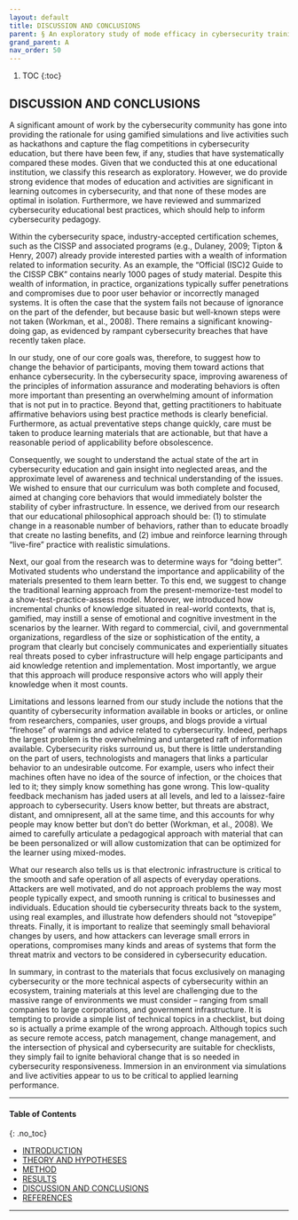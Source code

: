 ```yaml
---
layout: default
title: DISCUSSION AND CONCLUSIONS  
parent: § An exploratory study of mode efficacy in cybersecurity training 
grand_parent: A 
nav_order: 50 
---
```

<style>
.dont-break-out {
  /* These are technically the same, but use both */
  overflow-wrap: break-word;
  word-wrap: break-word;

     -ms-word-break: break-all;
  /* This is the dangerous one in WebKit, as it breaks things wherever */
  word-break: break-all;
  /* Instead use this non-standard one: */
  word-break: break-word;
}

.youtube-container {
    position: relative;
    width: 100%;
    height: 0;
    padding-bottom: 56.25%;
}
.youtube-video {
    position: absolute;
    top: 0;
    left: 0;
    width: 100%;
    height: 100%;
}

</style>

<div class="dont-break-out" markdown="1">

1. TOC
{:toc}

## DISCUSSION AND CONCLUSIONS
A significant amount of work by the cybersecurity community has gone into providing the rationale for using gamified simulations and live activities such as hackathons and capture the flag competitions in cybersecurity education, but there have been few, if any, studies that have systematically compared these modes. Given that we conducted this at one educational institution, we classify this research as exploratory. However, we do provide strong evidence that modes of education and activities are significant in learning outcomes in cybersecurity, and that none of these modes are optimal in isolation. Furthermore, we have reviewed and summarized cybersecurity educational best practices, which should help to inform cybersecurity pedagogy.

Within the cybersecurity space, industry-accepted certification schemes, such as the CISSP and associated programs (e.g., Dulaney, 2009; Tipton & Henry, 2007) already provide interested parties with a wealth of information related to information security. As an example, the “Official (ISC)2 Guide to the CISSP CBK” contains nearly 1000 pages of study material. Despite this wealth of information, in practice, organizations typically suffer penetrations and compromises due to poor user behavior or incorrectly managed systems. It is often the case that the system fails not because of ignorance on the part of the defender, but because basic but well-known steps were not taken (Workman, et al., 2008). There remains a significant knowing-doing gap, as evidenced by rampant cybersecurity breaches that have recently taken place.

In our study, one of our core goals was, therefore, to suggest how to change the behavior of participants, moving them toward actions that enhance cybersecurity. In the cybersecurity space, improving awareness of the principles of information assurance and moderating behaviors is often more important than presenting an overwhelming amount of information that is not put in to practice. Beyond that, getting practitioners to habituate affirmative behaviors using best practice methods is clearly beneficial. Furthermore, as actual preventative steps change quickly, care must be taken to produce learning materials that are actionable, but that have a reasonable period of applicability before obsolescence.

Consequently, we sought to understand the actual state of the art in cybersecurity education and gain insight into neglected areas, and the approximate level of awareness and technical understanding of the issues. We wished to ensure that our curriculum was both complete and focused, aimed at changing core behaviors that would immediately bolster the stability of cyber infrastructure. In essence, we derived from our research that our educational philosophical approach should be: (1) to stimulate change in a reasonable number of behaviors, rather than to educate broadly that create no lasting benefits, and (2) imbue and reinforce learning through “live-fire” practice with realistic simulations.

Next, our goal from the research was to determine ways for “doing better”. Motivated students who understand the importance and applicability of the materials presented to them learn better. To this end, we suggest to change the traditional learning approach from the present-memorize-test model to a show-test-practice-assess model. Moreover, we introduced how incremental chunks of knowledge situated in real-world contexts, that is, gamified, may instill a sense of emotional and cognitive investment in the scenarios by the learner. With regard to commercial, civil, and governmental organizations, regardless of the size or sophistication of the entity, a program that clearly but concisely communicates and experientially situates real threats posed to cyber infrastructure will help engage participants and aid knowledge retention and implementation. Most importantly, we argue that this approach will produce responsive actors who will apply their knowledge when it most counts.

Limitations and lessons learned from our study include the notions that the quantity of cybersecurity information available in books or articles, or online from researchers, companies, user groups, and blogs provide a virtual “firehose” of warnings and advice related to cybersecurity. Indeed, perhaps the largest problem is the overwhelming and untargeted raft of information available. Cybersecurity risks surround us, but there is little understanding on the part of users, technologists and managers that links a particular behavior to an undesirable outcome. For example, users who infect their machines often have no idea of the source of infection, or the choices that led to it; they simply know something has gone wrong. This low-quality feedback mechanism has jaded users at all levels, and led to a laissez-faire approach to cybersecurity. Users know better, but threats are abstract, distant, and omnipresent, all at the same time, and this accounts for why people may know better but don’t do better (Workman, et al., 2008). We aimed to carefully articulate a pedagogical approach with material that can be been personalized or will allow customization that can be optimized for the learner using mixed-modes.

What our research also tells us is that electronic infrastructure is critical to the smooth and safe operation of all aspects of everyday operations. Attackers are well motivated, and do not approach problems the way most people typically expect, and smooth running is critical to businesses and individuals. Education should tie cybersecurity threats back to the system, using real examples, and illustrate how defenders should not “stovepipe” threats. Finally, it is important to realize that seemingly small behavioral changes by users, and how attackers can leverage small errors in operations, compromises many kinds and areas of systems that form the threat matrix and vectors to be considered in cybersecurity education.

In summary, in contrast to the materials that focus exclusively on managing cybersecurity or the more technical aspects of cybersecurity within an ecosystem, training materials at this level are challenging due to the massive range of environments we must consider – ranging from small companies to large corporations, and government infrastructure. It is tempting to provide a simple list of technical topics in a checklist, but doing so is actually a prime example of the wrong approach. Although topics such as secure remote access, patch management, change management, and the intersection of physical and cybersecurity are suitable for checklists, they simply fail to ignite behavioral change that is so needed in cybersecurity responsiveness. Immersion in an environment via simulations and live activities appear to us to be critical to applied learning performance.

***

#### Table of Contents
{: .no_toc}

<ul><li> <a href="/docs/A/An-exploratory-study-of-mode-efficacy-in-cybersecurity-training-1/">INTRODUCTION</a></li><li> <a href="/docs/A/An-exploratory-study-of-mode-efficacy-in-cybersecurity-training-2/">THEORY AND HYPOTHESES</a></li><li> <a href="/docs/A/An-exploratory-study-of-mode-efficacy-in-cybersecurity-training-3/">METHOD</a></li><li> <a href="/docs/A/An-exploratory-study-of-mode-efficacy-in-cybersecurity-training-4/">RESULTS</a></li><li> <a href="/docs/A/An-exploratory-study-of-mode-efficacy-in-cybersecurity-training-5/">DISCUSSION AND CONCLUSIONS</a></li><li> <a href="/docs/A/An-exploratory-study-of-mode-efficacy-in-cybersecurity-training-6/">REFERENCES</a></li></ul>

***

</div>
